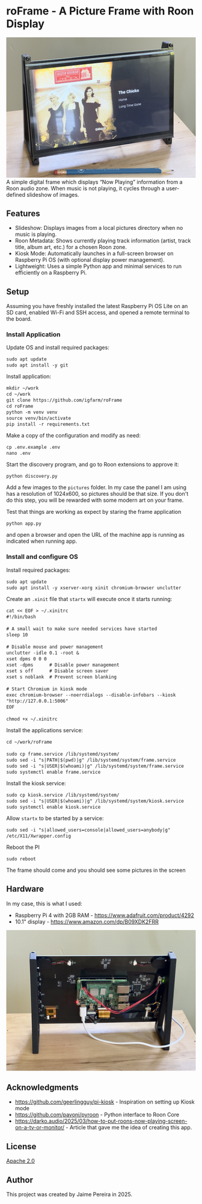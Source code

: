 # roFrame - A Picture Frame with Roon Display

![roFrame](assets/pic1.png)
A simple digital frame which displays “Now Playing” information from a Roon audio zone. When music is not playing, it cycles through a user-defined slideshow of images.

## Features

- Slideshow: Displays images from a local pictures directory when no music is playing.
- Roon Metadata: Shows currently playing track information (artist, track title, album art, etc.) for a chosen Roon zone.
- Kiosk Mode: Automatically launches in a full-screen browser on Raspberry Pi OS (with optional display power management).
- Lightweight: Uses a simple Python app and minimal services to run efficiently on a Raspberry Pi.

## Setup

Assuming you have freshly installed the latest Raspberry Pi OS Lite on an SD card, enabled Wi-Fi and SSH access, and opened a remote terminal to the board.

### Install Application

Update OS and install required packages:

    sudo apt update
    sudo apt install -y git

Install application:

    mkdir ~/work
    cd ~/work
    git clone https://github.com/igfarm/roFrame
    cd roFrame
    python -m venv venv
    source venv/bin/activate
    pip install -r requirements.txt

Make a copy of the configuration and modify as need:

    cp .env.example .env
    nano .env

Start the discovery program, and go to Roon extensions to approve it:

    python discovery.py

Add a few images to the `pictures` folder. In my case the panel I am using has a resolution of 1024x600, so pictures should be that size. If you don't do this step, you will be rewarded with some modern art on your frame.

Test that things are working as expect by staring the frame application

    python app.py

and open a browser and open the URL of the machine app is running as indicated when running app.

### Install and configure OS

Install required packages:

    sudo apt update
    sudo apt install -y xserver-xorg xinit chromium-browser unclutter

Create an `.xinit` file that `startx` will execute once it starts running:

    cat << EOF > ~/.xinitrc
    #!/bin/bash

    # A small wait to make sure needed services have started
    sleep 10

    # Disable mouse and power management
    unclutter -idle 0.1 -root &
    xset dpms 0 0 0
    xset -dpms      # Disable power management
    xset s off      # Disable screen saver
    xset s noblank  # Prevent screen blanking

    # Start Chromium in kiosk mode
    exec chromium-browser --noerrdialogs --disable-infobars --kiosk "http://127.0.0.1:5006"
    EOF

    chmod +x ~/.xinitrc

Install the applications service:

    cd ~/work/roFrame

    sudo cp frame.service /lib/systemd/system/
    sudo sed -i "s|PATH|$(pwd)|g" /lib/systemd/system/frame.service
    sudo sed -i "s|USER|$(whoami)|g" /lib/systemd/system/frame.service
    sudo systemctl enable frame.service

Install the kiosk service:

    sudo cp kiosk.service /lib/systemd/system/
    sudo sed -i "s|USER|$(whoami)|g" /lib/systemd/system/kiosk.service
    sudo systemctl enable kiosk.service

Allow `startx` to be started by a service:

    sudo sed -i "s|allowed_users=console|allowed_users=anybody|g" /etc/X11/Xwrapper.config

Reboot the PI

    sudo reboot

The frame should come and you should see some pictures in the screen

## Hardware

In my case, this is what I used:

- Raspberry Pi 4 with 2GB RAM - https://www.adafruit.com/product/4292
- 10.1" display - https://www.amazon.com/dp/B09XDK2FRR

![roFrame back](assets/pic2.png)

## Acknowledgments

- https://github.com/geerlingguy/pi-kiosk - Inspiration on setting up Kiosk mode
- https://github.com/pavoni/pyroon - Python interface to Roon Core
- https://darko.audio/2025/03/how-to-put-roons-now-playing-screen-on-a-tv-or-monitor/ - Article that gave me the idea of creating this app.

## License

[Apache 2.0](LICENSE)

## Author

This project was created by Jaime Pereira in 2025.
